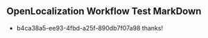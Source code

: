 ## OpenLocalization Workflow Test MarkDown
* b4ca38a5-ee93-4fbd-a25f-890db7f07a98 thanks!

<!--HONumber=Aug16_HO5-->


